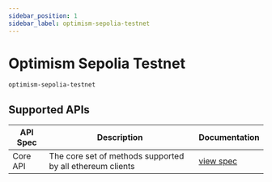 ```yaml
---
sidebar_position: 1
sidebar_label: optimism-sepolia-testnet
---
```


# Optimism Sepolia Testnet

`optimism-sepolia-testnet`

## Supported APIs

| API Spec | Description                                               | Documentation                  |
| -------- | --------------------------------------------------------- | ------------------------------ |
| Core API | The core set of methods supported by all ethereum clients | [view spec](../specs/core-api) |
